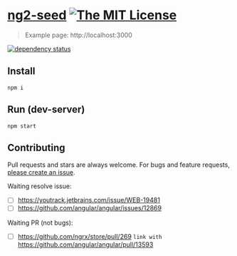 # [ng2-seed][author-www-url] [![The MIT License][license-img]][license-url] 

> Example page: http://localhost:3000

[![dependency status][david-img]][david-url]

## Install
```
npm i
```

## Run (dev-server)
```
npm start
```

## Contributing
Pull requests and stars are always welcome. For bugs and feature requests, [please create an issue](https://github.com/Fost/ng2-seed/issues/new).

[david-url]: https://david-dm.org/Fost/ng2-seed
[david-img]: https://img.shields.io/david/Fost/ng2-seed.svg

[author-www-url]: http://www.frontblogger.ru

[license-url]: https://github.com/Fost/ng2-seed/blob/master/LICENSE.md
[license-img]: https://img.shields.io/badge/license-MIT-blue.svg


Waiting resolve issue:

- [ ] https://youtrack.jetbrains.com/issue/WEB-19481
- [ ] https://github.com/angular/angular/issues/12869

Waiting PR (not bugs):

- [ ] https://github.com/ngrx/store/pull/269 `link with` https://github.com/angular/angular/pull/13593
